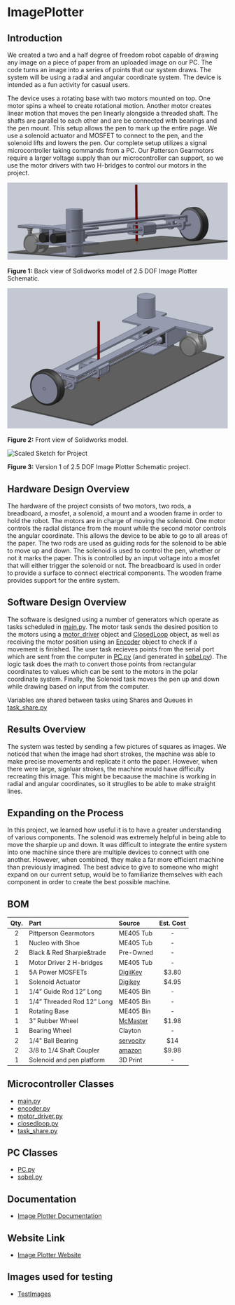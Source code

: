 # ImagePlotter

## Introduction

We created a two and a half degree of freedom robot capable of drawing any image on a piece of paper from an uploaded image on our PC. The code turns an image into a series of points that our system draws. The system will be using a radial and angular coordinate system. The device is intended as a fun activity for casual users. 

The device uses a rotating base with two motors mounted on top. One motor spins a wheel to create rotational motion. Another motor creates linear motion that moves the pen linearly alongside a threaded shaft. The shafts are parallel to each other and are be connected with bearings and the pen mount. This setup allows the pen to mark up the entire page. We use a solenoid actuator and MOSFET to connect to the pen, and the solenoid lifts and lowers the pen. Our complete setup utilizes a signal microcontroller taking commands from a PC. Our Patterson Gearmotors require a larger voltage supply than our microcontroller can support, so we use the motor drivers with two H-bridges to control our motors in the project.

![Solidworks Model](Images/SideView.png)

__Figure 1:__ Back view of Solidworks model of 2.5 DOF Image Plotter Schematic.


![Solidworks Model](Images/OtherSideView.png)

__Figure 2:__ Front view of Solidworks model.


![Scaled Sketch for Project](https://user-images.githubusercontent.com/97563760/154212086-1d5e8bd8-d7ae-4cbe-9947-79c46431a7ba.png)

__Figure 3:__ Version 1 of 2.5 DOF Image Plotter Schematic project.

## Hardware Design Overview

The hardware of the project consists of two motors, two rods, a breadboard, a mosfet, a solenoid, a mount and a wooden frame in order to hold the robot. The motors are in charge of moving the solenoid. One motor controls the radial distance from the mount while the second motor controls the angular coordinate. This allows the device to be able to go to all areas of the paper. The two rods are used as guiding rods for the solenoid to be able to move up and down. The solenoid is used to control the pen, whether or not it marks the paper. This is controlled by an input voltage into a mosfet that will either trigger the solenoid or not. The breadboard is used in order to provide a surface to connect electrical components. The wooden frame provides support for the entire system.

## Software Design Overview
The software is designed using a number of generators which operate as tasks scheduled in [main.py](https://github.com/danrmunic/ImagePlotter/blob/main/src/main.py). The motor task sends the desired position to the motors using a [motor_driver](https://github.com/danrmunic/ImagePlotter/blob/main/src/motor_driver.py) object and [ClosedLoop](https://github.com/danrmunic/ImagePlotter/blob/main/src/closedloop.py) object, as well as receiving the motor position using an [Encoder](https://github.com/danrmunic/ImagePlotter/blob/main/src/Encoder.py) object to check if a movement is finished. The user task recieves points from the serial port which are sent from the computer in [PC.py](https://github.com/danrmunic/ImagePlotter/blob/main/src/PC.py) (and generated in [sobel.py](https://github.com/danrmunic/ImagePlotter/blob/main/src/sobel.py)). The logic task does the math to convert those points from rectangular coordinates to values which can be sent to the motors in the polar coordinate system. Finally, the Solenoid task moves the pen up and down while drawing based on input from the computer.  

Variables are shared between tasks using Shares and Queues in [task_share.py](https://github.com/danrmunic/ImagePlotter/blob/main/src/task_share.py)


## Results Overview
The system was tested by sending a few pictures of squares as images. We noticed that when the image had short strokes, the machine was able to make precise movements and replicate it onto the paper. However, when there were large, signluar strokes, the machine would have difficulty recreating this image. This might be becaause the machine is working in radial and angular coordinates, so it struglles to be able to make straight lines.

## Expanding on the Process
In this project, we learned how useful it is to have a greater understanding of various components. The solenoid was extremely helpful in being able to move the sharpie up and down. It was difficult to integrate the entire system into one machine since there are multiple devices to connect with one another. However, when combined, they make a far more efficient machine than previously imagined. The best advice to give to someone who might expand on our current setup, would be to familiarize themselves with each component in order to create the best possible machine.



## BOM 
| Qty. | Part                  | Source                | Est. Cost | 
|:----:|:----------------------|:----------------------|:---------:|
|  2   | Pittperson Gearmotors     | ME405 Tub             |     -     |
|  1   | Nucleo with Shoe          | ME405 Tub             |     -     |
|  2   | Black & Red Sharpie&trade | Pre-Owned     |   -   |
|  1   | Motor Driver 2 H-bridges| ME405 Tub | - |
|  1   | 5A Power MOSFETs          | [DigiiKey](https://www.digikey.com/en/products/detail/stmicroelectronics/STN3NF06L/654517?s=N4IgjCBcoLQBxVAYygMwIYBsDOBTANCAPZQDaIALAJwDsIAugL6OEBMZIAygCoByAzLwBiABgBsAGQaMgA)        |   $3.80   |
|  1   | Solenoid Actuator        | [Digikey](https://www.digikey.com/en/products/detail/sparkfun-electronics/ROB-11015/6163694) | $4.95 |
|  1   | 1/4” Guide Rod 12” Long | ME405 Bin | - |
|  1   | 1/4” Threaded Rod 12” Long       | ME405 Bin | - |
|  1   | Rotating Base       | ME405 Bin | - |
|  1   | 3” Rubber Wheel       | [McMaster](https://www.mcmaster.com/wheels/wheels-4/rubber-wheels-7/) | $1.98 |
|  1   | Bearing Wheel       | Clayton | - |
|  2   | 1/4" Ball Bearing       | [servocity](https://www.servocity.com/1-4-bore-bottom-tapped-pillow-block/) | $14 |
|  2   | 3/8 to 1/4 Shaft Coupler       | [amazon](https://www.amazon.com/Stainless-Steel-Screw-Shaft-Coupler/dp/B00KVNA50G/ref=sr_1_3?crid=39PDB30GPBVOX&keywords=3%2F8+inch+to+3%2F8+inch+Stainless+Steel+Set+Screw+Shaft+Coupler&qid=1645675919&s=industrial&sprefix=3%2F8+inch+to+3%2F8+inch+stainless+steel+set+screw+shaft+coupler%2Cindustrial%2C110&sr=1-3) | $9.98 |
|  1   | Solenoid and pen platform | 3D Print |- |

## Microcontroller Classes

* [main.py](https://github.com/danrmunic/ImagePlotter/blob/main/src/main.py)
* [encoder.py](https://github.com/danrmunic/ImagePlotter/blob/main/src/Encoder.py)
* [motor_driver.py](https://github.com/danrmunic/ImagePlotter/blob/main/src/motor_driver.py)
* [closedloop.py](https://github.com/danrmunic/ImagePlotter/blob/main/src/closedloop.py)
* [task_share.py](https://github.com/danrmunic/ImagePlotter/blob/main/src/task_share.py)

## PC Classes
* [PC.py](https://github.com/danrmunic/ImagePlotter/blob/main/src/PC.py)
* [sobel.py](https://github.com/danrmunic/ImagePlotter/blob/main/src/sobel.py)

## Documentation

* [Image Plotter Documentation](https://github.com/danrmunic/ImagePlotter)

## Website Link

* [Image Plotter Website](https://danrmunic.github.io/ImagePlotter/index.html)

## Images used for testing

* [TestImages](https://github.com/danrmunic/ImagePlotter/tree/main/TestImages)
